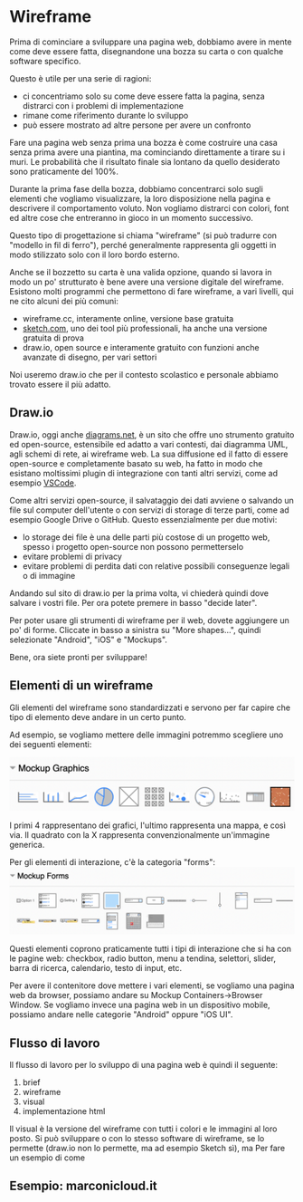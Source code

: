 # Wireframe

Prima di cominciare a sviluppare una pagina web, dobbiamo avere in mente come deve essere fatta, disegnandone una bozza su carta o con qualche software specifico.

Questo è utile per una serie di ragioni:
- ci concentriamo solo su come deve essere fatta la pagina, senza distrarci con i problemi di implementazione
- rimane come riferimento durante lo sviluppo
- può essere mostrato ad altre persone per avere un confronto

Fare una pagina web senza prima una bozza è come costruire una casa senza prima avere una piantina, ma cominciando direttamente a tirare su i muri. Le probabilità che il risultato finale sia lontano da quello desiderato sono praticamente del 100%.

Durante la prima fase della bozza, dobbiamo concentrarci solo sugli elementi che vogliamo visualizzare, la loro disposizione nella pagina e descrivere il comportamento voluto. Non vogliamo distrarci con colori, font ed altre cose che entreranno in gioco in un momento successivo.

Questo tipo di progettazione si chiama "wireframe" (si può tradurre con "modello in fil di ferro"), perché generalmente rappresenta gli oggetti in modo stilizzato solo con il loro bordo esterno.

Anche se il bozzetto su carta è una valida opzione, quando si lavora in modo un po' strutturato è bene avere una versione digitale del wireframe. Esistono molti programmi che permettono di fare wireframe, a vari livelli, qui ne cito alcuni dei più comuni:
- wireframe.cc, interamente online, versione base gratuita
- [sketch.com](https://www.sketch.com/), uno dei tool più professionali, ha anche una versione gratuita di prova
- draw.io, open source e interamente gratuito con funzioni anche avanzate di disegno, per vari settori

Noi useremo draw.io che per il contesto scolastico e personale abbiamo trovato essere il più adatto.

## Draw.io
Draw.io, oggi anche [diagrams.net](https://www.diagrams.net/about.html), è un sito che offre uno strumento gratuito ed open-source, estensibile ed adatto a vari contesti, dai diagramma UML, agli schemi di rete, ai wireframe web. La sua diffusione ed il fatto di essere open-source e completamente basato su web, ha fatto in modo che esistano moltissimi plugin di integrazione con tanti altri servizi, come ad esempio [VSCode](https://www.diagrams.net/blog/embed-diagrams-vscode).

Come altri servizi open-source, il salvataggio dei dati avviene o salvando un file sul computer dell'utente o con servizi di storage di terze parti, come ad esempio Google Drive  o GitHub. Questo essenzialmente per due motivi:
- lo storage dei file è una delle parti più costose di un progetto web, spesso i progetto open-source non possono permetterselo
- evitare problemi di privacy
- evitare problemi di perdita dati con relative possibili conseguenze legali o di immagine

Andando sul sito di draw.io per la prima volta, vi chiederà quindi dove salvare i vostri file. Per ora potete premere in basso "decide later".

Per poter usare gli strumenti di wireframe per il web, dovete aggiungere un po' di forme. Cliccate in basso a sinistra su "More shapes...", quindi selezionate "Android", "iOS" e "Mockups".

Bene, ora siete pronti per sviluppare!

## Elementi di un wireframe
Gli elementi del wireframe sono standardizzati e servono per far capire che tipo di elemento deve andare in un certo punto.

Ad esempio, se vogliamo mettere delle immagini potremmo scegliere uno dei seguenti elementi:

![Mockup Graphics](./assets/mockup-graphics.png)

I primi 4 rappresentano dei grafici, l'ultimo rappresenta una mappa, e così via. Il quadrato con la X rappresenta convenzionalmente un'immagine generica.

Per gli elementi di interazione, c'è la categoria "forms":
![Mockup Graphics](./assets/mockup-forms.png)

Questi elementi coprono praticamente tutti i tipi di interazione che si ha con le pagine web: checkbox, radio button, menu a tendina, selettori, slider, barra di ricerca, calendario, testo di input, etc.

Per avere il contenitore dove mettere i vari elementi, se vogliamo una pagina web da browser, possiamo andare su Mockup Containers->Browser Window. Se vogliamo invece una pagina web in un dispositivo mobile, possiamo andare nelle categorie "Android" oppure "iOS UI".

## Flusso di lavoro
Il flusso di lavoro per lo sviluppo di una pagina web è quindi il seguente:

1. brief
2. wireframe
3. visual
4. implementazione html

Il visual è la versione del wireframe con tutti i colori e le immagini al loro posto. Si può sviluppare o con lo stesso software di wireframe, se lo permette (draw.io non lo permette, ma ad esempio Sketch sì), ma
Per fare un esempio di come 






## Esempio: marconicloud.it
<!--stackedit_data:
eyJoaXN0b3J5IjpbLTQ5NDYzNzMxMSwxOTYzMjg1ODQ2LDIzNj
Q1ODcyOSwtMjA2MDY3NzYxN119
-->